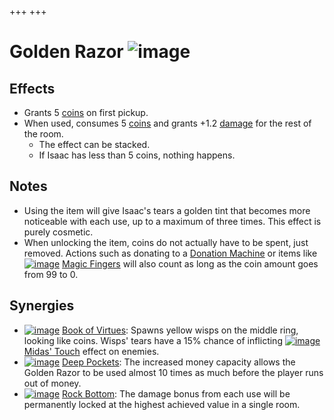 +++
+++

 # Golden Razor ![image](/image/Golden_Razor.png) 

Effects
---------


* Grants 5 [coins](/wiki/Coins "Coins") on first pickup.
* When used, consumes 5 [coins](/wiki/Coins "Coins") and grants +1.2 [damage](/wiki/Damage "Damage") for the rest of the room.
	+ The effect can be stacked.
	+ If Isaac has less than 5 coins, nothing happens.


Notes
-------


* Using the item will give Isaac's tears a golden tint that becomes more noticeable with each use, up to a maximum of three times. This effect is purely cosmetic.
* When unlocking the item, coins do not actually have to be spent, just removed. Actions such as donating to a [Donation Machine](/wiki/Donation_Machine "Donation Machine") or items like [![image](/image/Magic_Fingers.png)](/wiki/Magic_Fingers "Magic Fingers") [Magic Fingers](/wiki/Magic_Fingers "Magic Fingers") will also count as long as the coin amount goes from 99 to 0.


Synergies
-----------


* [![image](/image/Book_of_Virtues.png)](/wiki/Book_of_Virtues "Book of Virtues") [Book of Virtues](/wiki/Book_of_Virtues "Book of Virtues"): Spawns yellow wisps on the middle ring, looking like coins. Wisps' tears have a 15% chance of inflicting [![image](/image/Midas%27_Touch.png)](/wiki/Midas%27_Touch "Midas' Touch") [Midas' Touch](/wiki/Midas%27_Touch "Midas' Touch") effect on enemies.
* [![image](/image/Deep_Pockets.png)](/wiki/Deep_Pockets "Deep Pockets") [Deep Pockets](/wiki/Deep_Pockets "Deep Pockets"): The increased money capacity allows the Golden Razor to be used almost 10 times as much before the player runs out of money.
* [![image](/image/Rock_Bottom.png)](/wiki/Rock_Bottom "Rock Bottom") [Rock Bottom](/wiki/Rock_Bottom "Rock Bottom"): The damage bonus from each use will be permanently locked at the highest achieved value in a single room.


